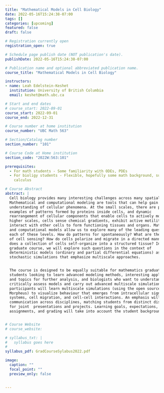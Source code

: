 ```yaml
---
title: "Mathematical Models in Cell Biology"
date: 2022-05-16T15:24:38-07:00
tags: []
categories: [upcoming]
featured: false
draft: false

# Registration currently open
registration_open: true

# Schedule page publish date (NOT publication's date).
publishDate: 2022-05-16T15:24:38-07:00

# Publication name and optional abbreviated publication name.
course_title: "Mathematical Models in Cell Biology"

instructors:
- name: Leah Edelstein-Keshet
  institution: University of British Columbia
  email: keshet@math.ubc.ca

# Start and end dates
# course_start: 2022-09-01
course_start: 2022-09-01
course_end: 2022-12-31

# Course number at home institution
course_number: "UBC Math 563"

# Section/Catalog number
section_number: "101"

# Course Code at Home institution
section_code: "2022W:563:101"

prerequisites:
  - For math students - Some familiarity with ODEs, PDEs
  - For bioligy students - Flexible, hopefully some math background, such as
    calculus

# Course Abstract
abstract: |
  Cell biology provides many interesting challenges across many spatial scales.
  Mathematical and computational modeling are tools that can help gain a better
  understanding of cellular phenomena. At the small scales, there are puzzling
  examples of patterns formed by proteins inside cells, and dynamic
  rearrangement of cellular components that enable cells to actively move. At
  higher scales, cells sense chemical gradients, exhibit active motility, and
  interact with other cells to form functioning tissues and organs. Mathematical
  and computational models allow us to explore many of the leading questions at
  each of these levels. How do patterns for spontaneously? What are the limits
  of cell sensing? How do cells polarize and migrate in a directed manner? How
  does a collection of cells self-organize into a structured tissue? In this
  graduate course, we will explore such questions in the context of
  deterministic models (ordinary and partial differential equations) as well as
  stochastic simulations that emphasize multiscale approaches.


  The course is designed to be equally suitable for mathematics graduate
  students looking to learn advanced modeling methods, interesting applications,
  and topics for further analysis, and biologists who want to understand and
  critically assess models and carry out advanced multiscale simulations.  All
  participants will learn multiscale simulations (using the open source software
  Morpheus) to visualize behaviour that emerges from intracellular signaling
  systems, cell migration, and cell-cell interactions. An emphasis will be on
  communication across disciplines, matching students from distinct disciplines
  for joint  presentations and projects. Learning goals, expectations,
  assignments, and grading will take into account the student background.


# Course Website
# course_website: 

# syllabus_txt: |
#   syllabus goes here
#
syllabus_pdf: GradCourseSylabus2022.pdf

image:
  caption: ""
  focal_point: ""
  preview_only: false

  
---
```

